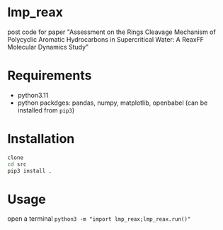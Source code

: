 # lmp_reax
post code for paper "Assessment on the Rings Cleavage Mechanism of Polycyclic Aromatic Hydrocarbons in Supercritical Water: A ReaxFF Molecular Dynamics Study"
# Requirements
- python3.11
- python packdges: pandas, numpy, matplotlib, openbabel (can be installed from `pip3`)
# Installation
```bash
clone
cd src
pip3 install .
```
# Usage
open a terminal
`python3 -m "import lmp_reax;lmp_reax.run()"`
